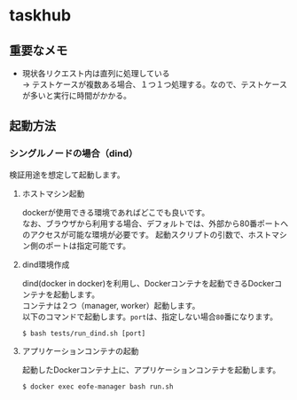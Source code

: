 # taskhub

## 重要なメモ

- 現状各リクエスト内は直列に処理している  
  → テストケースが複数ある場合、１つ１つ処理する。なので、テストケースが多いと実行に時間がかかる。

## 起動方法

### シングルノードの場合（dind）

検証用途を想定して起動します。

1. ホストマシン起動  

    dockerが使用できる環境であればどこでも良いです。  
    なお、ブラウザから利用する場合、デフォルトでは、外部から80番ポートへのアクセスが可能な環境が必要です。
    起動スクリプトの引数で、ホストマシン側のポートは指定可能です。  

2. dind環境作成  

    dind(docker in docker)を利用し、Dockerコンテナを起動できるDockerコンテナを起動します。  
    コンテナは２つ（manager, worker）起動します。  
    以下のコマンドで起動します。`port`は、指定しない場合`80`番になります。  

    ```
    $ bash tests/run_dind.sh [port]
    ```

3. アプリケーションコンテナの起動  

    起動したDockerコンテナ上に、アプリケーションコンテナを起動します。  

    ```
    $ docker exec eofe-manager bash run.sh
    ```

